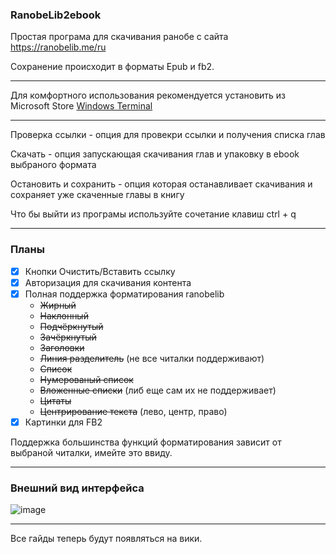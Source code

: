 ### RanobeLib2ebook

Простая програма для скачивания ранобе с сайта https://ranobelib.me/ru

Сохранение происходит в форматы Epub и fb2.

---

Для комфортного использования рекомендуется установить из Microsoft Store [Windows Terminal](https://www.microsoft.com/store/productId/9N0DX20HK701?ocid=pdpshare)

---

Проверка ссылки - опция для провекри ссылки и получения списка глав

Скачать - опция запускающая скачивания глав и упаковку в ebook выбраного формата

Остановить и сохранить - опция которая останавливает скачивания и сохраняет уже скаченные главы в книгу

Что бы выйти из програмы используйте сочетание клавиш ctrl + q

---

### Планы

- [x] Кнопки Очистить/Вставить ссылку
- [x] Авторизация для скачивания контента
- [x] Полная поддержка форматирования ranobelib
  - ~~Жирный~~
  - ~~Наклонный~~
  - ~~Подчёркнутый~~
  - ~~Зачёркнутый~~
  - ~~Заголовки~~
  - ~~Линия разделитель~~ (не все читалки поддерживают)
  - ~~Список~~
  - ~~Нумерованый список~~
  - ~~Вложенные списки~~ (либ еще сам их не поддерживает)
  - ~~Цитаты~~ 
  - ~~Центрирование текста~~ (лево, центр, право)
- [x] Картинки для FB2

Поддержка большинства функций форматирования зависит от выбраной читалки, имейте это ввиду.

---

### Внешний вид интерфейса

![image](https://github.com/user-attachments/assets/619eec40-0a7a-4b34-80bf-dabb41fa2f4e)

---

Все гайды теперь будут появляться на вики.
